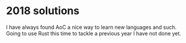 # 2018 solutions

I have always found AoC a nice way to learn new languages and such. Going to use Rust this time to tackle a previous year I have not done yet.
